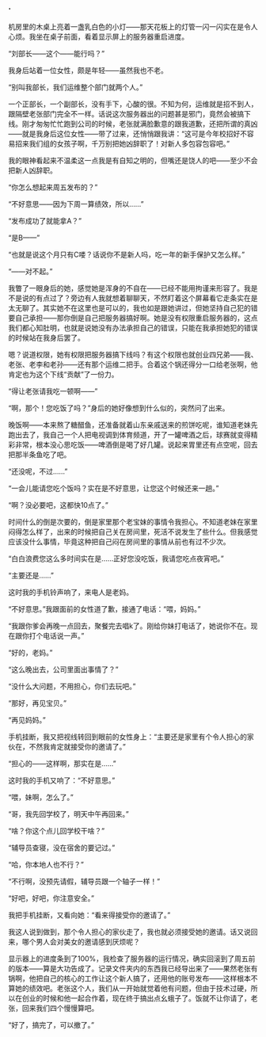 ### ·

机房里的木桌上亮着一盏乳白色的小灯——那天花板上的灯管一闪一闪实在是令人心烦。我坐在桌子前面，看着显示屏上的服务器重启进度。

“刘部长——这个——能行吗？”

我身后站着一位女性，颇是年轻——虽然我也不老。

“别叫我部长，我们运维整个部门就两个人。”

一个正部长，一个副部长，没有手下，心酸的很。不知为何，运维就是招不到人，跟隔壁老张部门完全不一样。话说这次服务器出的问题甚是邪门，竟然会被搞下线。刚才匆匆忙忙跑到公司的时候，老张就满脸歉意的跟我道歉，还把所谓的真凶——就是我身后这位女性——带了过来，还悄悄跟我讲：“这可是今年校招好不容易招来我们组的女孩子啊，千万别把她凶辞职了！对新人多包容包容吧。”

我的眼神看起来不温柔这一点我是有自知之明的，但嘴还是饶人的吧——至少不会把新人凶辞职。

“你怎么想起来周五发布的？”

“不好意思——因为下周一算绩效，所以……”

“发布成功了就能拿A？”

“是B——”

“也就是说这个月只有C喽？话说你不是新人吗，吃一年的新手保护又怎么样。”

“——对不起。”

我瞥了一眼身后的她，感觉她是浑身的不自在——已经不能用拘谨来形容了。我是不是说的有点过了？旁边有人我就想着聊聊天，不然盯着这个屏幕看它走条实在是太无聊了。其实她不在这里也是可以的，我也如是跟她讲过，但她坚持自己犯的错要自己承担——那你倒是自己把服务器搞好啊。她是没有权限重启服务器的，这点我们都心知肚明，也就是说她没有办法承担自己的错误，只能在我承担她犯的错误的时候站在我身后罢了。

嗯？说道权限，她有权限把服务器搞下线吗？有这个权限也就创业四兄弟——我、老张、老李和老孙——还有那个运维二把手。合着这个锅还得分一口给老张啊，他肯定也为这个下线“贡献”了一份力。

“得让老张请我吃一顿啊——”

“啊，那个！您吃饭了吗？”身后的她好像想到什么似的，突然问了出来。

晚饭啊——本来熬了糖醋鱼，还准备就着山东亲戚送来的煎饼吃呢，谁知道老妹先跑出去了，我自己一个人把电视调到体育频道，开了一罐啤酒之后，球赛就变得精彩非常，根本没心思吃饭——啤酒倒是喝了好几罐。说起来胃里还有点空呢，回去把那半条鱼吃了吧。

“还没呢，不过……”

“一会儿能请您吃个饭吗？实在是不好意思，让您这个时候还来一趟。”

“啊？没必要吧，这都快10点了。”

时间什么的倒是次要的，倒是家里那个老宝妹的事情令我担心。不知道老妹在家里闷得怎么样了，出来的时候把自己关在房间里，死活不说发生了些什么。但我感觉应该没什么事情，毕竟这种把自己闷在房间里的事情从前也有过不少次。

“白白浪费您这么多时间实在是……正好您没吃饭，我请您吃点夜宵吧。”

“主要还是……”

这时我的手机铃声响了，来电人是老妈。

“不好意思。”我跟面前的女性道了歉，接通了电话：“喂，妈妈。”

“我跟你爹会再晚一点回去，聚餐完去唱k了。刚给你妹打电话了，她说你不在。现在跟你打个电话说一声。”

“好的，老妈。”

“这么晚出去，公司里面出事情了？”

“没什么大问题，不用担心，你们去玩吧。”

“那好，再见宝贝。”

“再见妈妈。”

手机挂断，我又把视线转回到眼前的女性身上：“主要还是家里有个令人担心的家伙在，不然我肯定就接受你的邀请了。”

“担心的——这样啊，那实在是……”

这时我的手机又响了：“不好意思。”

“喂，妹啊，怎么了。”

“哥，我先回学校了，明天中午再回来。”

“啥？你这个点儿回学校干啥？”

“辅导员查寝，没在宿舍的要记过。”

“哈，你本地人也不行？”

“不行啊，没预先请假，辅导员跟一个轴子一样！”

“好吧，好吧，你注意安全。”

我把手机挂断，又看向她：“看来得接受你的邀请了。”

我这人说到做到，那个令人担心的家伙走了，我也就必须接受她的邀请。话又说回来，哪个男人会对美女的邀请感到厌烦呢？

显示器上的进度条到了100%，我检查了服务器的运行情况，确实回滚到了周五前的版本——算是大功告成了。记录文件夹内的东西我已经导出来了——果然老张有锅啊，他把自己的核心的工作让这个新人搞了，还用他的账号发布——这样根本不算她的绩效吧。老张这个人，我们从一开始就觉着他有问题，但由于技术过硬，所以在创业的时候和他一起合作着，现在终于搞出点幺蛾子了。饭就不让你请了，老张，回来我们四个慢慢算吧。

“好了，搞完了，可以撤了。”

